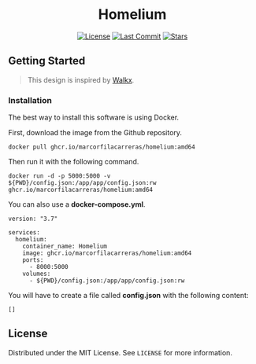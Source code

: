 <!-- Top -->

<div id="#top"></div>

<h1 align="center">Homelium</h1>

<div align="center" >

[![License](https://img.shields.io/github/license/MarcOrfilaCarreras/Homelium?style=for-the-badge)](https://github.com/MarcOrfilaCarreras/Homelium) [![Last Commit](https://img.shields.io/github/last-commit/MarcOrfilaCarreras/Homelium?style=for-the-badge)](https://github.com/MarcOrfilaCarreras/Homelium) [![Stars](https://img.shields.io/github/stars/MarcOrfilaCarreras/Homelium?style=for-the-badge)](https://github.com/MarcOrfilaCarreras/Homelium)

</div>

<!-- Content -->

## Getting Started

> This design is inspired by [Walkx](https://github.com/WalkxCode).

### Installation

The best way to install this software is using Docker.

First, download the image from the Github repository.

```
docker pull ghcr.io/marcorfilacarreras/homelium:amd64
```

Then run it with the following command.

```
docker run -d -p 5000:5000 -v ${PWD}/config.json:/app/app/config.json:rw ghcr.io/marcorfilacarreras/homelium:amd64
```

You can also use a **docker-compose.yml**.
```
version: "3.7"

services:
  homelium:
    container_name: Homelium
    image: ghcr.io/marcorfilacarreras/homelium:amd64
    ports:
      - 8000:5000
    volumes:
      - ${PWD}/config.json:/app/app/config.json:rw
```

You will have to create a file called **config.json** with the following content:
```
[]
```

## License

Distributed under the MIT License. See `LICENSE` for more information.